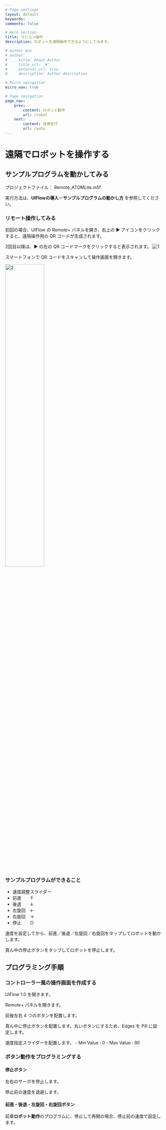 ```yaml
---
# Page settings
layout: default
keywords:
comments: false

# Hero section
title: ラジコン操作
description: ロボットを遠隔操作できるようにしてみます。

# Author box
# author:
#     title: About Author
#     title_url: '#'
#     external_url: true
#     description: Author description

# Micro navigation
micro_nav: true

# Page navigation
page_nav:
    prev:
        content: ロボット動作
        url: /robot
    next:
        content: 自律走行
        url: /auto
---
```


# 遠隔でロボットを操作する

## サンプルプログラムを動かしてみる
プロジェクトファイル： Remote_ATOMLite.m5f

実行方法は、**UIFlowの導入**ー**サンプルプログラムの動かし方** を参照してください。

### リモート操作してみる
初回の場合、UIFlow の Remote+ パネルを開き、右上の ▶ アイコンをクリックすると、遠隔操作用の QR コードが生成されます。

2回目以降は、▶ の左の QR コードマークをクリックすると表示されます。
![1](../images/remote/1.png)

スマートフォンで QR コードをスキャンして操作画面を開きます。

<img src="../images/remote/2.png" alt="2" width="50%" height="50%">

### サンプルプログラムができること
- 速度調整スライダー
- 前進　　↑
- 後退　　↓
- 左旋回　←
- 右旋回　→
- 停止　　○

速度を設定してから、前進／後退／左旋回／右旋回をタップしてロボットを動かします。

真ん中の停止ボタンをタップしてロボットを停止します。

## プログラミング手順
### コントローラー風の操作画面を作成する
UIFlow 1.0 を開きます。

Remote+ パネルを開きます。

前後左右 4 つのボタンを配置します。

真ん中に停止ボタンを配置します。丸いボタンにするため、Edges を Pill に設定します。

速度指定スライダーを配置します。
    - Min Value : 0
    - Max Value : 90

### ボタン動作をプログラミングする

#### 停止ボタン
左右のサーボを停止します。

停止前の速度を退避します。

#### 前進・後退・左旋回・右旋回ボタン

前章**ロボット動作**のプログラムに、停止して再開の場合、停止前の速度で設定します。